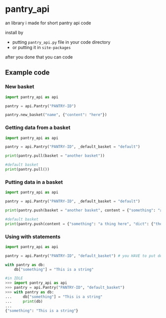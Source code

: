 # pantry_api

an library i made for short pantry api code

install by

- putting `pantry_api.py` file in your code directory
- or putting it in `site-packages`

after you done that you can code

## Example code

### New basket

```python
import pantry_api as api

pantry = api.Pantry("PANTRY-ID")

pantry.new_basket("name", {"content": "here"})
```

### Getting data from a basket

```python
import pantry_api as api

pantry = api.Pantry("PANTRY-ID", _default_basket = "default")

print(pantry.pull(basket = "another basket"))

#default basket
print(pantry.pull())

```

### Putting data in a basket

```python
import pantry_api as api

pantry = api.Pantry("PANTRY-ID", _default_basket = "default")

print(pantry.push(basket = "another basket", content = {"something": "a thing here", "dict": {"the": "end"}}))

#default basket
print(pantry.push(content = {"something": "a thing here", "dict": {"the": "end"}}))
```

### Using with statements

```python
import pantry_api as api

pantry = api.Pantry("PANTRY-ID", "default_basket") # you HAVE to put default basket here

with pantry as db:
    db["something"] = "This is a string"

#in IDLE
>>> import pantry_api as api
>>> pantry = api.Pantry("PANTRY-ID", "default_basket")
>>> with pantry as db:
...     db["something"] = "This is a string"
...     print(db)
...
{"something": "This is a string"}
```
